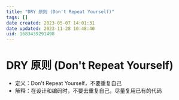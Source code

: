 ```yaml
---
title: "DRY 原则 (Don't Repeat Yourself)"
tags: []
date created: 2023-05-07 14:01:31
date updated: 2023-11-28 10:48:40
uid: 1683439291498
---
```


# DRY 原则 (Don't Repeat Yourself)

- 定义：Don't Repeat Yourself，不要重复自己
- 解释：在设计和编码时，不要去重复自己，尽量复用已有的代码
